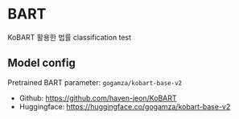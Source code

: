 # BART
KoBART 활용한 법률 classification test

## Model config
Pretrained BART parameter: `gogamza/kobart-base-v2`
- Github: https://github.com/haven-jeon/KoBART
- Huggingface: https://huggingface.co/gogamza/kobart-base-v2


